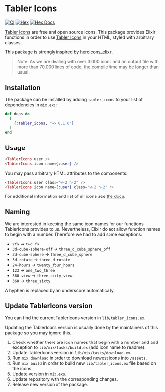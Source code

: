 # Tabler Icons

[![CI](https://github.com/sourceboat/ex_tabler_icons/actions/workflows/ci.yml/badge.svg)](https://github.com/sourceboat/ex_tabler_icons/actions/workflows/ci.yml)
[![Hex](https://img.shields.io/hexpm/v/tabler_icons.svg)](https://hex.pm/packages/tabler_icons)
[![Hex Docs](https://img.shields.io/badge/hex-docs-green)](https://hexdocs.pm/tabler_icons/TablerIcons.html)

[Tabler Icons](https://tabler-icons.io/) are free and open source icons. This package provides Elixir functions in order to use [Tabler Icons](https://tabler-icons.io/) in your HTML, styled with arbitrary classes.

This package is strongly inspired by [heroicons_elixir](https://github.com/mveytsman/heroicons_elixir).

> Note: As we are dealing with over 3.000 icons and an output file with more than 70.000 lines of code, the compile time may be longer than usual.

## Installation

The package can be installed by adding `tabler_icons` to your list of dependencies in `mix.exs`:

```elixir
def deps do
  [
    {:tabler_icons, "~> 0.1.0"}
  ]
end
```

## Usage

```eex
<TablerIcons.user />
<TablerIcons.icon name={:user} />
```

You may pass arbitrary HTML attributes to the components:

```eex
<TablerIcons.user class="w-2 h-2" />
<TablerIcons.icon name={:user} class="w-2 h-2" />
```

For additional information and list of all icons see [the docs](https://hexdocs.pm/tabler_icons/TablerIcons.html).

## Naming

We are interested in keeping the same icon names for our functions TablerIcons provides to us. Nevertheless, Elixir do not allow function names to begin with a number. Therefore we had to add some exceptions:

- `2fa` -> `two_fa`
- `3d-cube-sphere-off` -> `three_d_cube_sphere_off`
- `3d-cube-sphere` -> `three_d_cube_sphere`
- `3d-rotate` -> `three_d_rotate`
- `24-hours` -> `twenty_four_hours`
- `123` -> `one_two_three`
- `360-view` -> `three_sixty_view`
- `360` -> `three_sixty`

A hyphen is replaced by an underscore automatically.

## Update TablerIcons version

You can find the current TablerIcons version in `lib/tabler_icons.ex`.

Updating the TablerIcons version is usually done by the maintainers of this package so you may ignore this.

1. Check whether there are icon names that begin with a number and add exception to `lib/mix/tasks/build.ex` (add icon name to readme).
2. Update TablerIcons version in `lib/mix/tasks/download.ex`.
3. Run `mix download` in order to download newest icons into `/assets`.
4. Run `mix build` in order to build new `lib/tabler_icons.ex` file based on the icons.
5. Update version in `mix.exs`.
6. Update repository with the corresponding changes.
7. Release new version of the package.
